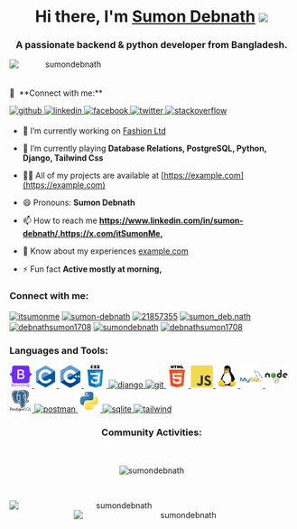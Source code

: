 <div align="center">
   <h1>Hi there, I'm <a href="#">Sumon Debnath</a> <img src="https://media.giphy.com/media/hvRJCLFzcasrR4ia7z/giphy.gif" width="30"> </h1>
</div>

<div align="center">
   <h3 align="center">A passionate backend & python developer from Bangladesh.</h3>
</div>

<p align="center"><a href="https://www.buymeacoffee.com/sumondebnath"> <img align="left" src="https://cdn.buymeacoffee.com/buttons/v2/default-yellow.png" height="40" width="210" alt="sumondebnath" /></a></p><br><br/>
<br/>
🔗 &nbsp;**Connect with me:**
<p align="left">
<a href="https://github.com/sumondebnath" target="_blank">
<img src=https://img.shields.io/badge/github-%2324292e.svg?&style=for-the-badge&logo=github&logoColor=white alt=github style="margin-bottom: 5px;" />
</a>
<a href="https://www.linkedin.com/in/sumon-debnath/" target="_blank">
<img src=https://img.shields.io/badge/linkedin-%231E77B5.svg?&style=for-the-badge&logo=linkedin&logoColor=white alt=linkedin style="margin-bottom: 5px;" />
</a>
<a href="https://www.facebook.com/profile.php?id=100009047409913" target="_blank">
<img src=https://img.shields.io/badge/facebook-%232E87FB.svg?&style=for-the-badge&logo=facebook&logoColor=white alt=facebook style="margin-bottom: 5px;" />
</a>
<!-- <a href="https://gitlab.com/imsay3m" target="_blank">
<img src=https://img.shields.io/badge/gitlab-330F63.svg?&style=for-the-badge&logo=gitlab&logoColor=white alt=gitlab style="margin-bottom: 5px;" />
</a> -->
<a href="https://x.com/itSumonMe" target="_blank">
<img src=https://img.shields.io/badge/twitter-%2300acee.svg?&style=for-the-badge&logo=twitter&logoColor=white alt=twitter style="margin-bottom: 5px;" />
</a>
<!-- <a href="https://dev.to/imsay3m" target="_blank">
<img src=https://img.shields.io/badge/dev.to-%2308090A.svg?&style=for-the-badge&logo=dev.to&logoColor=white alt=devto style="margin-bottom: 5px;" />
</a> -->
<a href="https://stackoverflow.com/users/21857355/sumon-debnath" target="_blank">
<img src=https://img.shields.io/badge/stackoverflow-%23F28032.svg?&style=for-the-badge&logo=stackoverflow&logoColor=white alt=stackoverflow style="margin-bottom: 5px;" />
</a>  
</p>


- 🔭 I’m currently working on [Fashion Ltd](https://main--fashionltd.netlify.app/)

- 🌱 I’m currently playing **Database Relations, PostgreSQL, Python, Django, Tailwind Css**

- 👨‍💻 All of my projects are available at [https://example.com](https://example.com)

- 😄 Pronouns: **Sumon Debnath**

- 📫 How to reach me **https://www.linkedin.com/in/sumon-debnath/,https://x.com/itSumonMe,**

- 📄 Know about my experiences [example.com](example.com)

- ⚡ Fun fact **Active mostly at morning,**


<h3 align="left">Connect with me:</h3>
<p align="left">
<a href="https://twitter.com/itsumonme" target="blank"><img align="center" src="https://raw.githubusercontent.com/rahuldkjain/github-profile-readme-generator/master/src/images/icons/Social/twitter.svg" alt="itsumonme" height="30" width="40" /></a>
<a href="https://linkedin.com/in/sumon-debnath" target="blank"><img align="center" src="https://raw.githubusercontent.com/rahuldkjain/github-profile-readme-generator/master/src/images/icons/Social/linked-in-alt.svg" alt="sumon-debnath" height="30" width="40" /></a>
<a href="https://stackoverflow.com/users/21857355" target="blank"><img align="center" src="https://raw.githubusercontent.com/rahuldkjain/github-profile-readme-generator/master/src/images/icons/Social/stack-overflow.svg" alt="21857355" height="30" width="40" /></a>
<a href="https://instagram.com/sumon_deb.nath" target="blank"><img align="center" src="https://raw.githubusercontent.com/rahuldkjain/github-profile-readme-generator/master/src/images/icons/Social/instagram.svg" alt="sumon_deb.nath" height="30" width="40" /></a>
<a href="https://www.hackerrank.com/debnathsumon1708" target="blank"><img align="center" src="https://raw.githubusercontent.com/rahuldkjain/github-profile-readme-generator/master/src/images/icons/Social/hackerrank.svg" alt="debnathsumon1708" height="30" width="40" /></a>
<a href="https://codeforces.com/profile/sumondebnath" target="blank"><img align="center" src="https://raw.githubusercontent.com/rahuldkjain/github-profile-readme-generator/master/src/images/icons/Social/codeforces.svg" alt="sumondebnath" height="30" width="40" /></a>
<a href="https://www.leetcode.com/debnathsumon1708" target="blank"><img align="center" src="https://raw.githubusercontent.com/rahuldkjain/github-profile-readme-generator/master/src/images/icons/Social/leet-code.svg" alt="debnathsumon1708" height="30" width="40" /></a>
</p>

<h3 align="left">Languages and Tools:</h3>
<p align="left"> <a href="https://getbootstrap.com" target="_blank" rel="noreferrer"> <img src="https://raw.githubusercontent.com/devicons/devicon/master/icons/bootstrap/bootstrap-plain-wordmark.svg" alt="bootstrap" width="40" height="40"/> </a> <a href="https://www.cprogramming.com/" target="_blank" rel="noreferrer"> <img src="https://raw.githubusercontent.com/devicons/devicon/master/icons/c/c-original.svg" alt="c" width="40" height="40"/> </a> <a href="https://www.w3schools.com/cpp/" target="_blank" rel="noreferrer"> <img src="https://raw.githubusercontent.com/devicons/devicon/master/icons/cplusplus/cplusplus-original.svg" alt="cplusplus" width="40" height="40"/> </a> <a href="https://www.w3schools.com/css/" target="_blank" rel="noreferrer"> <img src="https://raw.githubusercontent.com/devicons/devicon/master/icons/css3/css3-original-wordmark.svg" alt="css3" width="40" height="40"/> </a> <a href="https://www.djangoproject.com/" target="_blank" rel="noreferrer"> <img src="https://cdn.worldvectorlogo.com/logos/django.svg" alt="django" width="40" height="40"/> </a> <a href="https://git-scm.com/" target="_blank" rel="noreferrer"> <img src="https://www.vectorlogo.zone/logos/git-scm/git-scm-icon.svg" alt="git" width="40" height="40"/> </a> <a href="https://www.w3.org/html/" target="_blank" rel="noreferrer"> <img src="https://raw.githubusercontent.com/devicons/devicon/master/icons/html5/html5-original-wordmark.svg" alt="html5" width="40" height="40"/> </a> <a href="https://developer.mozilla.org/en-US/docs/Web/JavaScript" target="_blank" rel="noreferrer"> <img src="https://raw.githubusercontent.com/devicons/devicon/master/icons/javascript/javascript-original.svg" alt="javascript" width="40" height="40"/> </a> <a href="https://www.linux.org/" target="_blank" rel="noreferrer"> <img src="https://raw.githubusercontent.com/devicons/devicon/master/icons/linux/linux-original.svg" alt="linux" width="40" height="40"/> </a> <a href="https://www.mysql.com/" target="_blank" rel="noreferrer"> <img src="https://raw.githubusercontent.com/devicons/devicon/master/icons/mysql/mysql-original-wordmark.svg" alt="mysql" width="40" height="40"/> </a> <a href="https://nodejs.org" target="_blank" rel="noreferrer"> <img src="https://raw.githubusercontent.com/devicons/devicon/master/icons/nodejs/nodejs-original-wordmark.svg" alt="nodejs" width="40" height="40"/> </a> <a href="https://www.postgresql.org" target="_blank" rel="noreferrer"> <img src="https://raw.githubusercontent.com/devicons/devicon/master/icons/postgresql/postgresql-original-wordmark.svg" alt="postgresql" width="40" height="40"/> </a> <a href="https://postman.com" target="_blank" rel="noreferrer"> <img src="https://www.vectorlogo.zone/logos/getpostman/getpostman-icon.svg" alt="postman" width="40" height="40"/> </a> <a href="https://www.python.org" target="_blank" rel="noreferrer"> <img src="https://raw.githubusercontent.com/devicons/devicon/master/icons/python/python-original.svg" alt="python" width="40" height="40"/> </a> <a href="https://www.sqlite.org/" target="_blank" rel="noreferrer"> <img src="https://www.vectorlogo.zone/logos/sqlite/sqlite-icon.svg" alt="sqlite" width="40" height="40"/> </a> <a href="https://tailwindcss.com/" target="_blank" rel="noreferrer"> <img src="https://www.vectorlogo.zone/logos/tailwindcss/tailwindcss-icon.svg" alt="tailwind" width="40" height="40"/> </a> </p>


<h3 align="center">Community Activities:</h3>

<br/>

<div align="center">
   <p><img align="center" src="https://github-readme-stats.vercel.app/api/top-langs?username=sumondebnath&show_icons=true&locale=en&layout=compact" alt="sumondebnath" /></p>
</div>

<p align="center">
   <div align="center">
   <div>
      <p>&nbsp;</p>
      <img align="left" width=390 src="https://github-readme-stats.vercel.app/api?username=sumondebnath&show_icons=true&locale=en" alt="sumondebnath" />
   </div>
   <div>
      <img align="right" width=390 src="https://github-readme-streak-stats.herokuapp.com/?user=sumondebnath&" alt="sumondebnath" />
   </div>
   </div>
</p>



<br/><br/>

